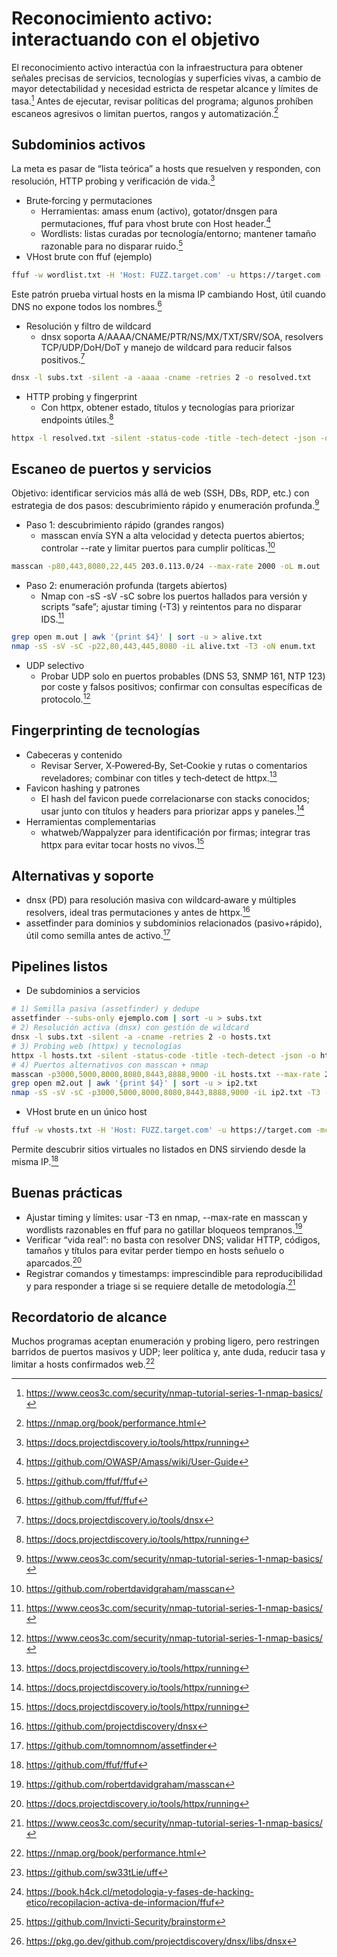 # Reconocimiento activo: interactuando con el objetivo

El reconocimiento activo interactúa con la infraestructura para obtener señales precisas de servicios, tecnologías y superficies vivas, a cambio de mayor detectabilidad y necesidad estricta de respetar alcance y límites de tasa.[^1]
Antes de ejecutar, revisar políticas del programa; algunos prohíben escaneos agresivos o limitan puertos, rangos y automatización.[^2]

## Subdominios activos

La meta es pasar de “lista teórica” a hosts que resuelven y responden, con resolución, HTTP probing y verificación de vida.[^3]

- Brute‑forcing y permutaciones
  - Herramientas: amass enum (activo), gotator/dnsgen para permutaciones, ffuf para vhost brute con Host header.[^5]
  - Wordlists: listas curadas por tecnología/entorno; mantener tamaño razonable para no disparar ruido.[^4]
- VHost brute con ffuf (ejemplo)

```bash
ffuf -w wordlist.txt -H 'Host: FUZZ.target.com' -u https://target.com -fs 0
```

Este patrón prueba virtual hosts en la misma IP cambiando Host, útil cuando DNS no expone todos los nombres.[^4]

- Resolución y filtro de wildcard
  - dnsx soporta A/AAAA/CNAME/PTR/NS/MX/TXT/SRV/SOA, resolvers TCP/UDP/DoH/DoT y manejo de wildcard para reducir falsos positivos.[^7]

```bash
dnsx -l subs.txt -silent -a -aaaa -cname -retries 2 -o resolved.txt
```

- HTTP probing y fingerprint
  - Con httpx, obtener estado, títulos y tecnologías para priorizar endpoints útiles.[^3]

```bash
httpx -l resolved.txt -silent -status-code -title -tech-detect -json -o httpx.json
```

## Escaneo de puertos y servicios

Objetivo: identificar servicios más allá de web (SSH, DBs, RDP, etc.) con estrategia de dos pasos: descubrimiento rápido y enumeración profunda.[^1]

- Paso 1: descubrimiento rápido (grandes rangos)
  - masscan envía SYN a alta velocidad y detecta puertos abiertos; controlar --rate y limitar puertos para cumplir políticas.[^8]

```bash
masscan -p80,443,8080,22,445 203.0.113.0/24 --max-rate 2000 -oL m.out
```

- Paso 2: enumeración profunda (targets abiertos)
  - Nmap con -sS -sV -sC sobre los puertos hallados para versión y scripts “safe”; ajustar timing (-T3) y reintentos para no disparar IDS.[^1]

```bash
grep open m.out | awk '{print $4}' | sort -u > alive.txt
nmap -sS -sV -sC -p22,80,443,445,8080 -iL alive.txt -T3 -oN enum.txt
```

- UDP selectivo
  - Probar UDP solo en puertos probables (DNS 53, SNMP 161, NTP 123) por coste y falsos positivos; confirmar con consultas específicas de protocolo.[^1]

## Fingerprinting de tecnologías

- Cabeceras y contenido
  - Revisar Server, X‑Powered‑By, Set‑Cookie y rutas o comentarios reveladores; combinar con titles y tech‑detect de httpx.[^3]
- Favicon hashing y patrones
  - El hash del favicon puede correlacionarse con stacks conocidos; usar junto con títulos y headers para priorizar apps y paneles.[^3]
- Herramientas complementarias
  - whatweb/Wappalyzer para identificación por firmas; integrar tras httpx para evitar tocar hosts no vivos.[^3]

## Alternativas y soporte

- dnsx (PD) para resolución masiva con wildcard‑aware y múltiples resolvers, ideal tras permutaciones y antes de httpx.[^6]
- assetfinder para dominios y subdominios relacionados (pasivo+rápido), útil como semilla antes de activo.[^11]

## Pipelines listos

- De subdominios a servicios

```bash
# 1) Semilla pasiva (assetfinder) y dedupe
assetfinder --subs-only ejemplo.com | sort -u > subs.txt
# 2) Resolución activa (dnsx) con gestión de wildcard
dnsx -l subs.txt -silent -a -cname -retries 2 -o hosts.txt
# 3) Probing web (httpx) y tecnologías
httpx -l hosts.txt -silent -status-code -title -tech-detect -json -o httpx.json
# 4) Puertos alternativos con masscan + nmap
masscan -p3000,5000,8000,8080,8443,8888,9000 -iL hosts.txt --max-rate 2000 -oL m2.out
grep open m2.out | awk '{print $4}' | sort -u > ip2.txt
nmap -sS -sV -sC -p3000,5000,8000,8080,8443,8888,9000 -iL ip2.txt -T3 -oN alt.txt
```

- VHost brute en un único host

```bash
ffuf -w vhosts.txt -H 'Host: FUZZ.target.com' -u https://target.com -mc all -fw 0
```

Permite descubrir sitios virtuales no listados en DNS sirviendo desde la misma IP.[^4]

## Buenas prácticas

- Ajustar timing y límites: usar -T3 en nmap, --max-rate en masscan y wordlists razonables en ffuf para no gatillar bloqueos tempranos.[^8]
- Verificar “vida real”: no basta con resolver DNS; validar HTTP, códigos, tamaños y títulos para evitar perder tiempo en hosts señuelo o aparcados.[^3]
- Registrar comandos y timestamps: imprescindible para reproducibilidad y para responder a triage si se requiere detalle de metodología.[^1]

## Recordatorio de alcance

Muchos programas aceptan enumeración y probing ligero, pero restringen barridos de puertos masivos y UDP; leer política y, ante duda, reducir tasa y limitar a hosts confirmados web.[^2]
<span style="display:none">[^15][^19][^23][^26]</span>


[^1]: https://www.ceos3c.com/security/nmap-tutorial-series-1-nmap-basics/
    
[^2]: https://nmap.org/book/performance.html
    
[^3]: https://docs.projectdiscovery.io/tools/httpx/running
    
[^4]: https://github.com/ffuf/ffuf
    
[^5]: https://github.com/OWASP/Amass/wiki/User-Guide
    
[^6]: https://github.com/projectdiscovery/dnsx
    
[^7]: https://docs.projectdiscovery.io/tools/dnsx
    
[^8]: https://github.com/robertdavidgraham/masscan
    
[^9]: https://docs.projectdiscovery.io/tools/dnsx/running
    
[^10]: https://www.kali.org/tools/assetfinder/
    
[^11]: https://github.com/tomnomnom/assetfinder
    
[^12]: 02c-reconocimiento-activo.md
    
[^13]: https://github.com/OctaYus/Wordlists
    
[^14]: https://www.kali.org/tools/ffuf/
    
[^15]: https://github.com/sw33tLie/uff
    
[^16]: https://gist.github.com/santosadrian/6c8f03f893154ec6575d84fe705c44fe
    
[^17]: https://dev.to/vabro/how-to-install-assetfinder-tool-on-any-linunx-distro-353d
    
[^18]: https://es.linkedin.com/posts/kike-gandia-27576416a_github-ffufffuf-fast-web-fuzzer-written-activity-7180960072192188417-4pnx
    
[^19]: https://book.h4ck.cl/metodologia-y-fases-de-hacking-etico/recopilacion-activa-de-informacion/ffuf
    
[^20]: http://ffuf.me/install
    
[^21]: https://docs.projectdiscovery.io/tools/dnsx/usage
    
[^22]: https://github.com/AdVdTools/AssetFinder
    
[^23]: https://github.com/Invicti-Security/brainstorm
    
[^24]: https://docs.projectdiscovery.io/opensource/dnsx/install
    
[^25]: https://github.com/zyairelai/subsubsui
    
[^26]: https://pkg.go.dev/github.com/projectdiscovery/dnsx/libs/dnsx
